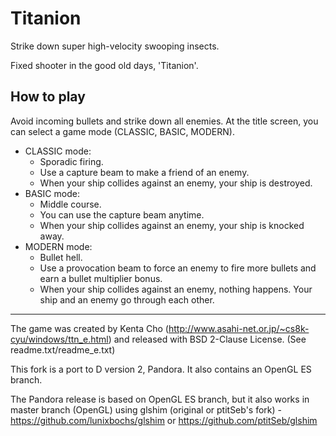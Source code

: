 # Titanion

Strike down super high-velocity swooping insects.

Fixed shooter in the good old days, 'Titanion'.

## How to play

Avoid incoming bullets and strike down all enemies. At the title screen, you can select a game mode (CLASSIC, BASIC, MODERN).

- CLASSIC mode:
  - Sporadic firing.
  - Use a capture beam to make a friend of an enemy.
  - When your ship collides against an enemy, your ship is destroyed.
- BASIC mode:
  - Middle course.
  - You can use the capture beam anytime.
  - When your ship collides against an enemy, your ship is knocked away.
- MODERN mode:
  - Bullet hell.
  - Use a provocation beam to force an enemy to fire more bullets and earn a bullet multiplier bonus.
  - When your ship collides against an enemy, nothing happens. Your ship and an enemy go through each other.

<hr/>

The game was created by Kenta Cho (http://www.asahi-net.or.jp/~cs8k-cyu/windows/ttn_e.html) and released with BSD 2-Clause License. (See readme.txt/readme_e.txt)

This fork is a port to D version 2, Pandora. It also contains an OpenGL ES branch.

The Pandora release is based on OpenGL ES branch, but it also works in master branch (OpenGL) using glshim (original or ptitSeb's fork) - https://github.com/lunixbochs/glshim or https://github.com/ptitSeb/glshim
